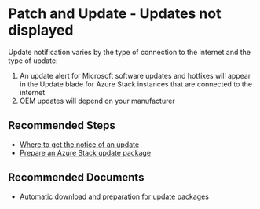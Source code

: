 <properties
    pageTitle="Patch and Update - Updates not displayed"
    description="Patch and Update - Updates not displayed"
    service="microsoft.azurestack"
    resource="azurestack"
    authors="v-miegge"
    ms.author="mquian"
    displayOrder=""
    selfHelpType="generic"
    supportTopicIds="32688666"
    resourceTags=""
    productPesIds="16226"
    cloudEnvironments="public"
    articleId="78b3564e-465e-4867-9a29-e8c723c606da"
/>

# Patch and Update - Updates not displayed

Update notification varies by the type of connection to the internet and the type of update:

1. An update alert for Microsoft software updates and hotfixes will appear in the Update blade for Azure Stack instances that are connected to the internet
2. OEM updates will depend on your manufacturer

## **Recommended Steps**

* [Where to get the notice of an update](https://docs.microsoft.com/azure-stack/operator/azure-stack-updates#where-to-get-notice-of-an-update)<br>
* [Prepare an Azure Stack update package](https://docs.microsoft.com/azure-stack/operator/azure-stack-update-prepare-package)

## **Recommended Documents**

* [Automatic download and preparation for update packages](https://docs.microsoft.com/azure-stack/operator/azure-stack-update-prepare-package#automatic-download-and-preparation-for-update-packages)
